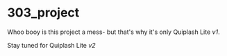 # 303_project

Whoo booy is this project a mess- but that's why it's only Quiplash Lite *v1*.

Stay tuned for Quiplash Lite *v2*
